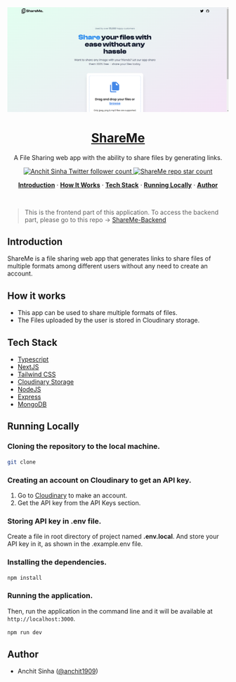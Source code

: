 <a href="https://sharefile-frontend.vercel.app/">
  <img alt="ShareMe - File Sharing App" src="/public/screenshot.png">
    <h1 align="center">ShareMe</h1>
</a>

<p align="center">
   A File Sharing web app with the ability to share files by generating links.
</p>

<p align="center">
  <a href="https://twitter.com/anchit1909" target="_blank">
    <img src="https://img.shields.io/twitter/follow/anchit1909?style=flat&label=anchit1909&logo=twitter&color=0bf&logoColor=fff" alt="Anchit Sinha Twitter follower count" />
  </a>
  <a href="https://github.com/Anchit1909/ShareMe-Frontend" target="_blank">
    <img src="https://img.shields.io/github/stars/Anchit1909/ShareMe-Frontend?label=Anchit1909%2FShareMe" alt="ShareMe repo star count" />
  </a>
</p>

<p align="center">
  <a href="#introduction"><strong>Introduction</strong></a> ·
  <a href="#how-it-works"><strong>How It Works</strong></a> ·
  <a href="#tech-stack"><strong>Tech Stack</strong></a> ·
  <a href="#running-locally"><strong>Running Locally</strong></a> ·
  <a href="#author"><strong>Author</strong></a>
</p>
<br/>

> This is the frontend part of this application. To access the backend part, please go to this repo -> [ShareMe-Backend](https://github.com/Anchit1909/ShareMe-Backend)

## Introduction

ShareMe is a file sharing web app that generates links to share files of multiple formats among different users without any need to create an account.

## How it works

- This app can be used to share multiple formats of files.
- The Files uploaded by the user is stored in Cloudinary storage.

## Tech Stack

- [Typescript](https://www.typescriptlang.org/)
- [NextJS](https://nextjs.org/)
- [Tailwind CSS](https://tailwindcss.com/)
- [Cloudinary Storage](https://cloudinary.com/)
- [NodeJS](https://nodejs.org/)
- [Express](https://expressjs.com/)
- [MongoDB](https://www.mongodb.com/)

## Running Locally

### Cloning the repository to the local machine.

```bash
git clone
```

### Creating an account on Cloudinary to get an API key.

1. Go to [Cloudinary](https://cloudinary.com/) to make an account.
2. Get the API key from the API Keys section.

### Storing API key in .env file.

Create a file in root directory of project named **.env.local**. And store your API key in it, as shown in the .example.env file.

### Installing the dependencies.

```bash
npm install
```

### Running the application.

Then, run the application in the command line and it will be available at `http://localhost:3000`.

```bash
npm run dev
```

## Author

- Anchit Sinha ([@anchit1909](https://twitter.com/anchit1909))
